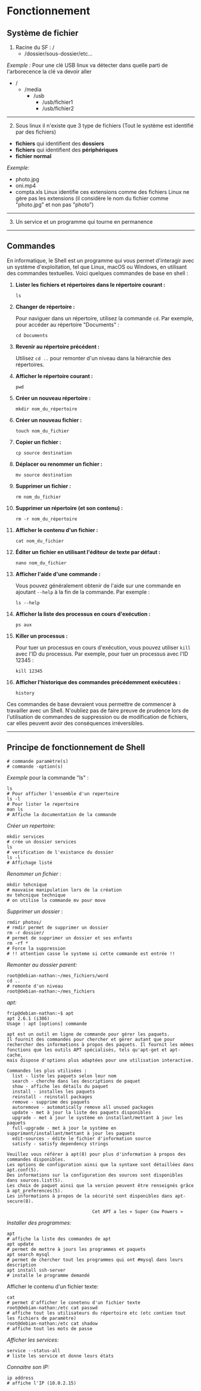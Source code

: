 # Fonctionnement 
## Système de fichier

1. Racine du SF : /
	- /dossier/sous-dossier/etc...

_Exemple :_
Pour une clé USB linux va détecter dans quelle parti de l'arborecence la clé va devoir aller
- /
	- /media
		- /usb
			- /usb/fichier1
			- /usb/fichier2
--- 
 2. Sous linux il n'existe que 3 type de fichiers (Tout le système est identifié par des fichiers)
- **fichiers** qui identifient des **dossiers** 
- **fichiers** qui identifient des **périphériques**
- **fichier normal**

_Exemple:_
- photo.jpg
- oni.mp4
- compta.xls
	Linux identifie ces extensions comme des fichiers
	Linux ne gère pas les extensions (il considère le nom du fichier comme "photo.jpg" et non pas "photo")
--- 
3. Un service et un programme qui tourne en permanence 
--- 
## Commandes

En informatique, le Shell est un programme qui vous permet d'interagir avec un système d'exploitation, tel que Linux, macOS ou Windows, en utilisant des commandes textuelles. Voici quelques commandes de base en shell :

1. **Lister les fichiers et répertoires dans le répertoire courant :**
   
   ```shell
   ls
   ```

2. **Changer de répertoire :**

   Pour naviguer dans un répertoire, utilisez la commande `cd`. Par exemple, pour accéder au répertoire "Documents" :
   
   ```shell
   cd Documents
   ```

3. **Revenir au répertoire précédent :**

   Utilisez `cd ..` pour remonter d'un niveau dans la hiérarchie des répertoires.

4. **Afficher le répertoire courant :**

   ```shell
   pwd
   ```

5. **Créer un nouveau répertoire :**

   ```shell
   mkdir nom_du_répertoire
   ```

6. **Créer un nouveau fichier :**

   ```shell
   touch nom_du_fichier
   ```

7. **Copier un fichier :**

   ```shell
   cp source destination
   ```

8. **Déplacer ou renommer un fichier :**

   ```shell
   mv source destination
   ```

9. **Supprimer un fichier :**

   ```shell
   rm nom_du_fichier
   ```

10. **Supprimer un répertoire (et son contenu) :**

    ```shell
    rm -r nom_du_répertoire
    ```

11. **Afficher le contenu d'un fichier :**

    ```shell
    cat nom_du_fichier
    ```

12. **Éditer un fichier en utilisant l'éditeur de texte par défaut :**

    ```shell
    nano nom_du_fichier
    ```

13. **Afficher l'aide d'une commande :**

    Vous pouvez généralement obtenir de l'aide sur une commande en ajoutant `--help` à la fin de la commande. Par exemple :
   
    ```shell
    ls --help
    ```

14. **Afficher la liste des processus en cours d'exécution :**

    ```shell
    ps aux
    ```

15. **Killer un processus :**

    Pour tuer un processus en cours d'exécution, vous pouvez utiliser `kill` avec l'ID du processus. Par exemple, pour tuer un processus avec l'ID 12345 :
   
    ```shell
    kill 12345
    ```

16. **Afficher l'historique des commandes précédemment exécutées :**

    ```shell
    history
    ```

Ces commandes de base devraient vous permettre de commencer à travailler avec un Shell. N'oubliez pas de faire preuve de prudence lors de l'utilisation de commandes de suppression ou de modification de fichiers, car elles peuvent avoir des conséquences irréversibles.

--- 
## Principe de fonctionnement de Shell

```shell
# commande paramètre(s)
# commande -option(s)
```
_Exemple_ pour la commande "ls" : 
```shell
ls
# Pour afficher l'ensemble d'un repertoire
ls -l
# Pour lister le repertoire
man ls 
# Affiche la documentation de la commande
```
_Créer un repertoire:_
```shell
mkdir services
# crée un dossier services
ls
# verification de l'existance du dossier
ls -l 
# Affichage listé
```
_Renommer un fichier_ :
```shell
mkdir tehcnique
# mauvaise manipulation lors de la création
mv tehcnique technique
# on utilise la commande mv pour move
```
_Supprimer un dossier_ :
```shell
rmdir photos/
# rmdir permet de supprimer un dossier
rm -r dossier/
# permet de supprimer un dossier et ses enfants
rm -rf * 
# Force la suppression
# !! attention casse le systeme si cette commande est entrée !!
```
_Remonter au dossier parent:_
```shell
root@debian-nathan:~/mes_fichiers/word
cd ..
# remonte d'un niveau
root@debian-nathan:~/mes_fichiers
```
_apt:_
```shell
frip@debian-nathan:~$ apt
apt 2.6.1 (i386)
Usage : apt [options] commande

apt est un outil en ligne de commande pour gérer les paquets.
Il fournit des commandes pour chercher et gérer autant que pour
rechercher des informations à propos des paquets. Il fournit les mêmes
fonctions que les outils APT spécialisés, tels qu'apt-get et apt-cache,
mais dispose d'options plus adaptées pour une utilisation interactive.

Commandes les plus utilisées :
  list - liste les paquets selon leur nom
  search - cherche dans les descriptions de paquet
  show - affiche les détails du paquet
  install - installes les paquets
  reinstall - reinstall packages
  remove - supprime des paquets
  autoremove - automatically remove all unused packages
  update - met à jour la liste des paquets disponibles
  upgrade - met à jour le système en installant/mettant à jour les paquets
  full-upgrade - met à jour le système en supprimant/installant/mettant à jour les paquets
  edit-sources - édite le fichier d'information source
  satisfy - satisfy dependency strings

Veuillez vous référer à apt(8) pour plus d'information à propos des commandes disponibles.
Les options de configuration ainsi que la syntaxe sont détaillées dans apt.conf(5).
Des informations sur la configuration des sources sont disponibles dans sources.list(5).
Les choix de paquet ainsi que la version peuvent être renseignés grâce à apt_preferences(5).
Les informations à propos de la sécurité sont disponibles dans apt-secure(8).

                                Cet APT a les « Super Cow Powers »

```
_Installer des programmes:_
```shell
apt 
# affiche la liste des commandes de apt
apt update
# permet de mettre à jours les programmes et paquets
apt search mysql
# permet de chercher tout les programmes qui ont #mysql dans leurs description
apt install ssh-server 
# installe le programme demandé
```
Afficher le contenu d'un fichier texte:
```shell
cat
# permet d'afficher le conetenu d'un fichier texte
root@debian-nathan:/etc cat passwd
# affiche tout les utilisateurs du répertoire etc (etc contien tout les fichiers de paramètre)
root@debian-nathan:/etc cat shadow
# affiche tout les mots de passe
```
_Afficher les services:_
```shell
service --status-all
# liste les service et donne leurs états
```
_Connaitre son IP:_
```shell
ip address
# affiche l'IP (10.0.2.15)
```

